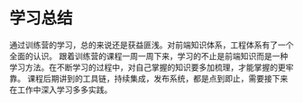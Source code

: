 # 学习总结

通过训练营的学习，总的来说还是获益匪浅。对前端知识体系，工程体系有了一个全面的认识。
跟着训练营的课程一周一周下来，学习的不止是前端知识而是一种学习方法。在不断学习的过程中，对自己掌握的知识要多加梳理，才能掌握的更牢靠。
课程后期讲到的工具链，持续集成，发布系统，都是点到即止，需要接下来在工作中深入学习多多实践。